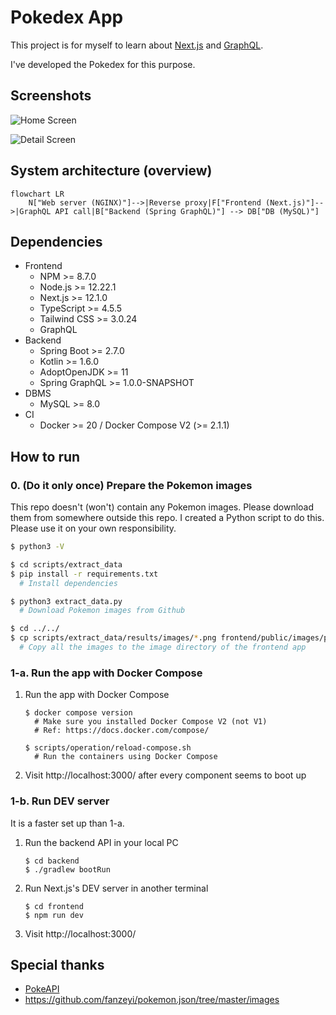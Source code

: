 # Pokedex App

This project is for myself to learn about [Next.js](https://nextjs.org/) and [GraphQL](https://graphql.org/).

I've developed the Pokedex for this purpose.

## Screenshots

![Home Screen](https://user-images.githubusercontent.com/1718146/166686403-d9d80e7c-253e-4b8b-b0ea-ee5a74c27047.png)

![Detail Screen](https://user-images.githubusercontent.com/1718146/166686895-2cbb1923-9888-4ad3-805a-da1fb9eff1ad.png)

## System architecture (overview)

```mermaid
flowchart LR
    N["Web server (NGINX)"]-->|Reverse proxy|F["Frontend (Next.js)"]-->|GraphQL API call|B["Backend (Spring GraphQL)"] --> DB["DB (MySQL)"]
```

## Dependencies

* Frontend
    * NPM >= 8.7.0
    * Node.js >= 12.22.1
    * Next.js >= 12.1.0
    * TypeScript >= 4.5.5
    * Tailwind CSS >= 3.0.24
    * GraphQL
* Backend
    * Spring Boot >= 2.7.0
    * Kotlin >= 1.6.0
    * AdoptOpenJDK >= 11
    * Spring GraphQL >= 1.0.0-SNAPSHOT
* DBMS
    * MySQL >= 8.0
* CI
    * Docker >= 20 / Docker Compose V2 (>= 2.1.1)

## How to run

### 0. (Do it only once) Prepare the Pokemon images

This repo doesn't (won't) contain any Pokemon images. Please download them from somewhere outside this repo.
I created a Python script to do this. Please use it on your own responsibility.

```bash
$ python3 -V

$ cd scripts/extract_data
$ pip install -r requirements.txt
  # Install dependencies

$ python3 extract_data.py
  # Download Pokemon images from Github

$ cd ../../
$ cp scripts/extract_data/results/images/*.png frontend/public/images/pokemon/
  # Copy all the images to the image directory of the frontend app
```

### 1-a. Run the app with Docker Compose

1. Run the app with Docker Compose
    ```
    $ docker compose version
      # Make sure you installed Docker Compose V2 (not V1)
      # Ref: https://docs.docker.com/compose/
    
    $ scripts/operation/reload-compose.sh
      # Run the containers using Docker Compose
    ```

2. Visit http://localhost:3000/ after every component seems to boot up

### 1-b. Run DEV server

It is a faster set up than 1-a.

1. Run the backend API in your local PC
    
    ```
    $ cd backend
    $ ./gradlew bootRun
    ```
    
2. Run Next.js's DEV server in another terminal
    
    ```
    $ cd frontend
    $ npm run dev
    ```

3. Visit http://localhost:3000/

## Special thanks

* [PokeAPI](https://pokeapi.co/)
* https://github.com/fanzeyi/pokemon.json/tree/master/images